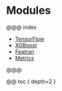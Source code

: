 # Modules

@@@ index

* [TensorFlow](tensorflow.md)
* [XGBoost](xgboost.md)
* [Featran](featran.md)
* [Metrics](metrics.md)

@@@

@@ toc { depth=2 }